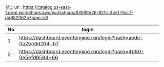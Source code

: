 실습 url : https://catalog.us-east-1.prod.workshops.aws/workshops/63069e26-921c-4ce1-9cc7-dd882ff62575/en-US

|No  | login                                                           |
| -- | --------------------------------------------------------------- |
|1   | https://dashboard.eventengine.run/login?hash=aede-0a2bedd204-b7 |
|2   | https://dashboard.eventengine.run/login?hash=4b80-0e5efd9594-66 |
